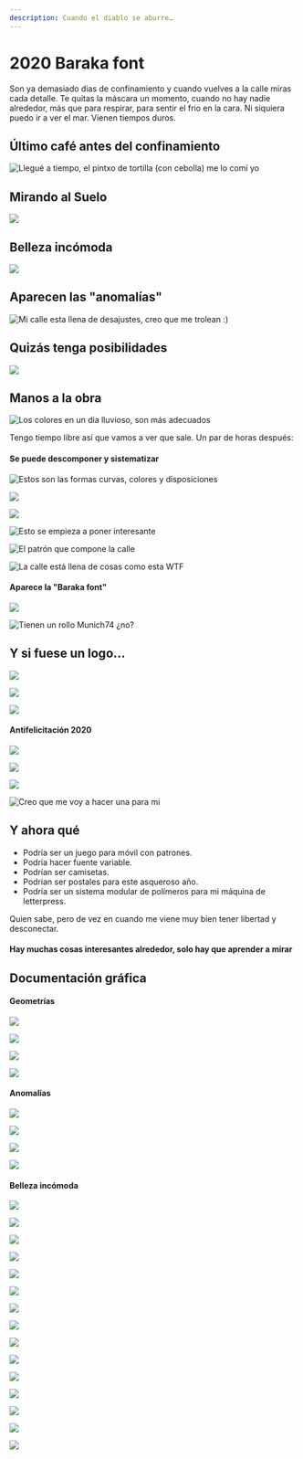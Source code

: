 ```yaml
---
description: Cuando el diablo se aburre…
---
```


# 2020 Baraka font

Son ya demasiado dias de confinamiento y cuando vuelves a la calle miras cada detalle. Te quitas la máscara un momento, cuando no hay nadie alrededor, más que para respirar, para sentir el frio en la cara. Ni siquiera puedo ir a ver el mar. Vienen tiempos duros.

## Último café antes del confinamiento

![Llegu&#xE9; a tiempo, el pintxo de tortilla \(con cebolla\) me lo com&#xED; yo](../.gitbook/assets/_mg_4950.jpg)

## Mirando al Suelo

![](../.gitbook/assets/_mg_4908.jpg)

## Belleza incómoda

![](../.gitbook/assets/_mg_4931%20%281%29.jpg)

## Aparecen las "anomalías"

![Mi calle esta llena de desajustes, creo que me trolean :\)](../.gitbook/assets/_mg_4920%20%281%29.jpg)

##  Quizás tenga posibilidades

![](../.gitbook/assets/_mg_4949.jpg)

## Manos a la obra

![Los colores en un dia lluvioso, son m&#xE1;s adecuados](../.gitbook/assets/fotos-con-el-movil.png)

Tengo tiempo libre así que vamos a ver que sale. Un par de horas después:

#### Se puede descomponer y sistematizar

![Estos son las formas curvas, colores y disposiciones](../.gitbook/assets/formas-curvas.png)

![](../.gitbook/assets/formas-rectas.png)

![](../.gitbook/assets/colores.png)

![Esto se empieza a poner interesante](../.gitbook/assets/formas-complejas.png)

![El patr&#xF3;n que compone la calle](../.gitbook/assets/calle.png)

![La calle est&#xE1; llena de cosas como esta WTF](../.gitbook/assets/calle-toc.png)

#### Aparece la "Baraka font"

![](../.gitbook/assets/baraka.png)

![Tienen un rollo Munich74 &#xBF;no?](../.gitbook/assets/baraka-numbers.png)

## Y si fuese un logo…

![](../.gitbook/assets/baraka1.png)

![](../.gitbook/assets/baraka2.png)

![](../.gitbook/assets/baraka3.png)

#### Antifelicitación 2020

![](../.gitbook/assets/fuck2020.png)

![](../.gitbook/assets/pikutara2020.png)

![](../.gitbook/assets/puto2020.png)

![Creo que me voy a hacer una para mi](../.gitbook/assets/baraka-shirt.gif)

## Y ahora qué

* Podría ser un juego para móvil con patrones.
* Podría hacer fuente variable.
* Podrían ser camisetas.
* Podrían ser postales para este asqueroso año.
* Podría ser un sistema modular de polímeros para mi máquina de letterpress.

Quien sabe, pero de vez en cuando me viene muy bien tener libertad y desconectar.

#### Hay muchas cosas interesantes alrededor, solo hay que aprender a mirar

## Documentación gráfica

#### Geometrías

![](../.gitbook/assets/_mg_4945.jpg)

![](../.gitbook/assets/_mg_4924.jpg)

![](../.gitbook/assets/_mg_4911.jpg)

![](../.gitbook/assets/_mg_4913.jpg)

#### Anomalías

![](../.gitbook/assets/_mg_4921.jpg)

![](../.gitbook/assets/_mg_4912.jpg)

![](../.gitbook/assets/_mg_4916.jpg)

![](../.gitbook/assets/_mg_4919%20%281%29.jpg)

#### Belleza incómoda

![](../.gitbook/assets/_mg_4910.jpg)

![](../.gitbook/assets/_mg_4914.jpg)

![](../.gitbook/assets/_mg_4923.jpg)

![](../.gitbook/assets/_mg_4918.jpg)

![](../.gitbook/assets/_mg_4922.jpg)

![](../.gitbook/assets/_mg_4929.jpg)

![](../.gitbook/assets/_mg_4936.jpg)

![](../.gitbook/assets/_mg_4932.jpg)

![](../.gitbook/assets/_mg_4934.jpg)

![](../.gitbook/assets/_mg_4938.jpg)

![](../.gitbook/assets/_mg_4940.jpg)

![](../.gitbook/assets/_mg_4941.jpg)

![](../.gitbook/assets/_mg_4946.jpg)

![](../.gitbook/assets/_mg_4947.jpg)

![](../.gitbook/assets/_mg_4948.jpg)





